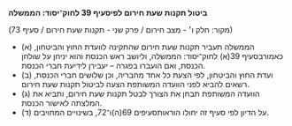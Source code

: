 **ביטול תקנות שעת חירום לפיסעיף 39 לחוק־יסוד: הממשלה**

(מקור: חלק ו׳ - מצב חירום / פרק שני - תקנות שעת חירום / סעיף 73)
 * (א) הממשלה תעביר תקנות שעת חירום שהתקינה לוועדת החוץ והביטחון, כאמורבסעיף 39(א) לחוק־יסוד: הממשלה, וליושב ראש הכנסת והוא יניחן על שולחן הכנסת, ואם הועברו בפגרה – יעבירן לידיעת חברי הכנסת.
 * (ב) ועדת החוץ והביטחון, לפי הצעת כל אחד מחבריה, וכן שלושים חברי הכנסת, רשאים להביא לפני הוועדה המשותפת הצעה לביטול תקנות שעת חירום.
 * (ג) הוועדה המשותפת תבחן את הצורך לבטל תקנות שעת חירום, ותביא את המלצתה לאישור הכנסת.
 * (ד) על הדיון לפי סעיף זה יחולו הוראותסעיפים 69(ה)ו־72, בשינויים המחויבים.